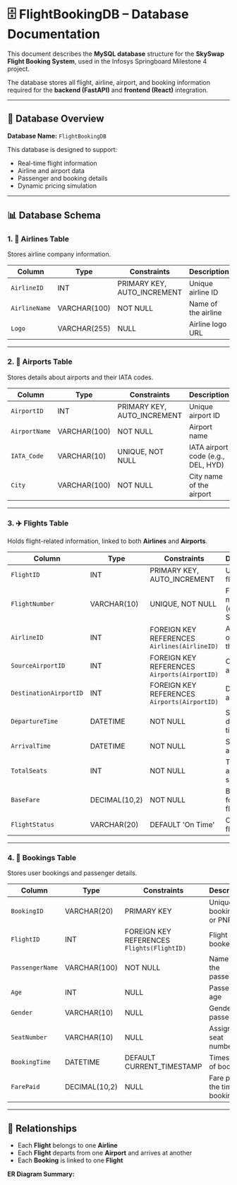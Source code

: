 # 🗄️ FlightBookingDB – Database Documentation

This document describes the **MySQL database** structure for the **SkySwap Flight Booking System**, used in the Infosys Springboard Milestone 4 project.

The database stores all flight, airline, airport, and booking information required for the **backend (FastAPI)** and **frontend (React)** integration.

---

## 🧩 Database Overview

**Database Name:** `FlightBookingDB`

This database is designed to support:
- Real-time flight information
- Airline and airport data
- Passenger and booking details
- Dynamic pricing simulation

---

## 📊 Database Schema

### 1. 🛫 **Airlines Table**
Stores airline company information.

| Column | Type | Constraints | Description |
|---------|------|--------------|--------------|
| `AirlineID` | INT | PRIMARY KEY, AUTO_INCREMENT | Unique airline ID |
| `AirlineName` | VARCHAR(100) | NOT NULL | Name of the airline |
| `Logo` | VARCHAR(255) | NULL | Airline logo URL |

---

### 2. 🏢 **Airports Table**
Stores details about airports and their IATA codes.

| Column | Type | Constraints | Description |
|---------|------|--------------|--------------|
| `AirportID` | INT | PRIMARY KEY, AUTO_INCREMENT | Unique airport ID |
| `AirportName` | VARCHAR(100) | NOT NULL | Airport name |
| `IATA_Code` | VARCHAR(10) | UNIQUE, NOT NULL | IATA airport code (e.g., DEL, HYD) |
| `City` | VARCHAR(100) | NOT NULL | City name of the airport |

---

### 3. ✈️ **Flights Table**
Holds flight-related information, linked to both **Airlines** and **Airports**.

| Column | Type | Constraints | Description |
|---------|------|--------------|--------------|
| `FlightID` | INT | PRIMARY KEY, AUTO_INCREMENT | Unique flight ID |
| `FlightNumber` | VARCHAR(10) | UNIQUE, NOT NULL | Flight number (e.g., SKY301) |
| `AirlineID` | INT | FOREIGN KEY REFERENCES `Airlines(AirlineID)` | Airline operating the flight |
| `SourceAirportID` | INT | FOREIGN KEY REFERENCES `Airports(AirportID)` | Origin airport |
| `DestinationAirportID` | INT | FOREIGN KEY REFERENCES `Airports(AirportID)` | Destination airport |
| `DepartureTime` | DATETIME | NOT NULL | Scheduled departure time |
| `ArrivalTime` | DATETIME | NOT NULL | Scheduled arrival time |
| `TotalSeats` | INT | NOT NULL | Total available seats |
| `BaseFare` | DECIMAL(10,2) | NOT NULL | Base fare for the flight |
| `FlightStatus` | VARCHAR(20) | DEFAULT 'On Time' | Current flight status |

---

### 4. 👤 **Bookings Table**
Stores user bookings and passenger details.

| Column | Type | Constraints | Description |
|---------|------|--------------|--------------|
| `BookingID` | VARCHAR(20) | PRIMARY KEY | Unique booking ID or PNR |
| `FlightID` | INT | FOREIGN KEY REFERENCES `Flights(FlightID)` | Flight booked |
| `PassengerName` | VARCHAR(100) | NOT NULL | Name of the passenger |
| `Age` | INT | NULL | Passenger age |
| `Gender` | VARCHAR(10) | NULL | Gender of passenger |
| `SeatNumber` | VARCHAR(10) | NULL | Assigned seat number |
| `BookingTime` | DATETIME | DEFAULT CURRENT_TIMESTAMP | Timestamp of booking |
| `FarePaid` | DECIMAL(10,2) | NULL | Fare paid at the time of booking |

---

## 🔗 Relationships

- Each **Flight** belongs to one **Airline**  
- Each **Flight** departs from one **Airport** and arrives at another  
- Each **Booking** is linked to one **Flight**  

**ER Diagram Summary:**
